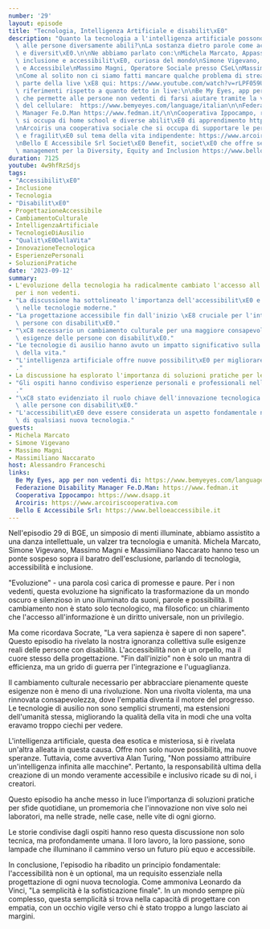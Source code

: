 ```yaml
---
number: '29'
layout: episode
title: "Tecnologia, Intelligenza Artificiale e disabilit\xE0"
description: "Quanto la tecnologia a l'intelligenza artificiale possono essere d'aiuto\
  \ alle persone diversamente abili?\nLa sostanza dietro parole come accessibilit\xE0\
  \ e diversit\xE0.\n\nNe abbiamo parlato con:\nMichela Marcato, Appassionata di tecnologia,\
  \ inclusione e accessibilit\xE0, curiosa del mondo\nSimone Vigevano, CEO di Bello\
  \ e Accessibile\nMassimo Magni, Operatore Sociale presso CSeL\nMassimiliano Naccarato\n\
  \nCome al solito non ci siamo fatti mancare qualche problema di streaming.\nLa prima\
  \ parte della live \xE8 qui: https://www.youtube.com/watch?v=rLPF059U6FM\n\nAlcuni\
  \ riferimenti rispetto a quanto detto in live:\n\nBe My Eyes, app per ios e android\
  \ che permette alle persone non vedenti di farsi aiutare tramite la videocamera\
  \ del cellulare:  https://www.bemyeyes.com/language/italian\n\nFederazione Disability\
  \ Manager Fe.D.Man https://www.fedman.it/\n\nCooperativa Ippocampo, realt\xE0 che\
  \ si occupa di home school e diverse abilit\xE0 di apprendimento https://www.dsapp.it/\n\
  \nArcoiris una cooperativa sociale che si occupa di supportare le persone con disabilit\xE0\
  \ e fragilit\xE0 sul tema della vita indipendente: https://www.arcoiriscooperativa.com/\n\
  \nBello E Accessibile Srl Societ\xE0 Benefit, societ\xE0 che offre servizi di disability\
  \ management per la Diversity, Equity and Inclusion https://www.belloeaccessibile.it/"
duration: 7125
youtube: 4w9hfRzSdjs
tags:
- "Accessibilit\xE0"
- Inclusione
- Tecnologia
- "Disabilit\xE0"
- ProgettazioneAccessibile
- CambiamentoCulturale
- IntelligenzaArtificiale
- TecnologieDiAusilio
- "Qualit\xE0DellaVita"
- InnovazioneTecnologica
- EsperienzePersonali
- SoluzioniPratiche
date: '2023-09-12'
summary:
- L'evoluzione della tecnologia ha radicalmente cambiato l'accesso all'informazione
  per i non vedenti.
- "La discussione ha sottolineato l'importanza dell'accessibilit\xE0 e dell'inclusione\
  \ nelle tecnologie moderne."
- "La progettazione accessibile fin dall'inizio \xE8 cruciale per l'integrazione delle\
  \ persone con disabilit\xE0."
- "\xC8 necessario un cambiamento culturale per una maggiore consapevolezza delle\
  \ esigenze delle persone con disabilit\xE0."
- "Le tecnologie di ausilio hanno avuto un impatto significativo sulla qualit\xE0\
  \ della vita."
- "L'intelligenza artificiale offre nuove possibilit\xE0 per migliorare l'accessibilit\xE0\
  ."
- La discussione ha esplorato l'importanza di soluzioni pratiche per le sfide quotidiane.
- "Gli ospiti hanno condiviso esperienze personali e professionali nell'ambito dell'accessibilit\xE0\
  ."
- "\xC8 stato evidenziato il ruolo chiave dell'innovazione tecnologica nell'assistenza\
  \ alle persone con disabilit\xE0."
- "L'accessibilit\xE0 deve essere considerata un aspetto fondamentale nella progettazione\
  \ di qualsiasi nuova tecnologia."
guests:
- Michela Marcato
- Simone Vigevano
- Massimo Magni
- Massimiliano Naccarato
host: Alessandro Franceschi
links:
  Be My Eyes, app per non vedenti di: https://www.bemyeyes.com/language/italian
  Federazione Disability Manager Fe.D.Man: https://www.fedman.it
  Cooperativa Ippocampo: https://www.dsapp.it
  Arcoiris: https://www.arcoiriscooperativa.com
  Bello E Accessibile Srl: https://www.belloeaccessibile.it
---
```

Nell'episodio 29 di BGE, un simposio di menti illuminate, abbiamo assistito a una danza intellettuale, un valzer tra tecnologia e umanità. Michela Marcato, Simone Vigevano, Massimo Magni e Massimiliano Naccarato hanno teso un ponte sospeso sopra il baratro dell'esclusione, parlando di tecnologia, accessibilità e inclusione.

"Evoluzione" - una parola così carica di promesse e paure. Per i non vedenti, questa evoluzione ha significato la trasformazione da un mondo oscuro e silenzioso in uno illuminato da suoni, parole e possibilità. Il cambiamento non è stato solo tecnologico, ma filosofico: un chiarimento che l'accesso all'informazione è un diritto universale, non un privilegio.

Ma come ricordava Socrate, "La vera sapienza è sapere di non sapere". Questo episodio ha rivelato la nostra ignoranza collettiva sulle esigenze reali delle persone con disabilità. L'accessibilità non è un orpello, ma il cuore stesso della progettazione. "Fin dall'inizio" non è solo un mantra di efficienza, ma un grido di guerra per l'integrazione e l'uguaglianza.

Il cambiamento culturale necessario per abbracciare pienamente queste esigenze non è meno di una rivoluzione. Non una rivolta violenta, ma una rinnovata consapevolezza, dove l'empatia diventa il motore del progresso. Le tecnologie di ausilio non sono semplici strumenti, ma estensioni dell'umanità stessa, migliorando la qualità della vita in modi che una volta eravamo troppo ciechi per vedere.

L'intelligenza artificiale, questa dea esotica e misteriosa, si è rivelata un'altra alleata in questa causa. Offre non solo nuove possibilità, ma nuove speranze. Tuttavia, come avvertiva Alan Turing, "Non possiamo attribuire un'intelligenza infinita alle macchine". Pertanto, la responsabilità ultima della creazione di un mondo veramente accessibile e inclusivo ricade su di noi, i creatori.

Questo episodio ha anche messo in luce l'importanza di soluzioni pratiche per sfide quotidiane, un promemoria che l'innovazione non vive solo nei laboratori, ma nelle strade, nelle case, nelle vite di ogni giorno.

Le storie condivise dagli ospiti hanno reso questa discussione non solo tecnica, ma profondamente umana. Il loro lavoro, la loro passione, sono lampade che illuminano il cammino verso un futuro più equo e accessibile.

In conclusione, l'episodio ha ribadito un principio fondamentale: l'accessibilità non è un optional, ma un requisito essenziale nella progettazione di ogni nuova tecnologia. Come ammoniva Leonardo da Vinci, "La semplicità è la sofisticazione finale". In un mondo sempre più complesso, questa semplicità si trova nella capacità di progettare con empatia, con un occhio vigile verso chi è stato troppo a lungo lasciato ai margini.